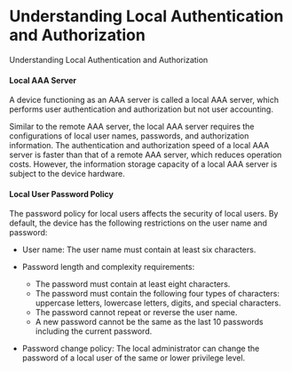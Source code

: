 Understanding Local Authentication and Authorization
====================================================

Understanding Local Authentication and Authorization

#### Local AAA Server

A device functioning as an AAA server is called a local AAA server, which performs user authentication and authorization but not user accounting.

Similar to the remote AAA server, the local AAA server requires the configurations of local user names, passwords, and authorization information. The authentication and authorization speed of a local AAA server is faster than that of a remote AAA server, which reduces operation costs. However, the information storage capacity of a local AAA server is subject to the device hardware.


#### Local User Password Policy

The password policy for local users affects the security of local users. By default, the device has the following restrictions on the user name and password:

* User name: The user name must contain at least six characters.
* Password length and complexity requirements:
  
  + The password must contain at least eight characters.
  + The password must contain the following four types of characters: uppercase letters, lowercase letters, digits, and special characters.
  + The password cannot repeat or reverse the user name.
  + A new password cannot be the same as the last 10 passwords including the current password.
* Password change policy: The local administrator can change the password of a local user of the same or lower privilege level.